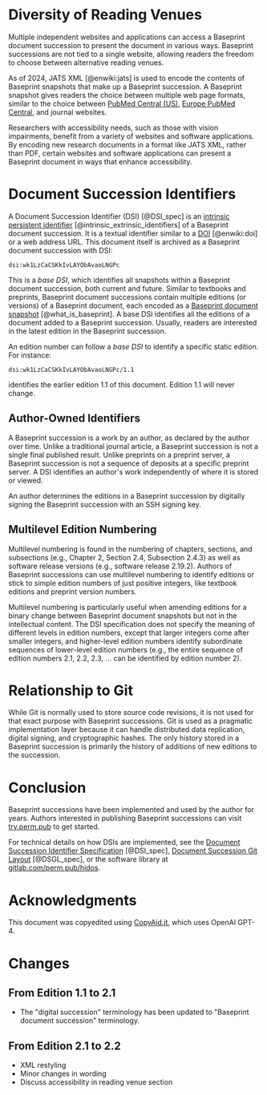 # Diversity of Reading Venues

Multiple independent websites and applications can access a Baseprint document succession
to present the document in various ways.
Baseprint successions are not tied to a single website,
allowing readers the freedom to choose between alternative reading venues.

As of 2024, JATS XML [@enwiki:jats] is used to encode the contents of Baseprint
snapshots that make up a Baseprint succession.
A Baseprint snapshot gives readers the choice
between multiple web page formats,
similar to the choice between
[PubMed Central (US)](https://pubmed.ncbi.nlm.nih.gov),
[Europe PubMed Central](https://europepmc.org), and journal websites.

Researchers with accessibility needs, such as those with vision impairments,
benefit from a variety of websites and software applications.
By encoding new research documents in a format like JATS XML, rather than PDF,
certain websites and software applications can present a Baseprint document in ways
that enhance accessibility.


<!-- copybreak off -->

# Document Succession Identifiers

A Document Succession Identifier (DSI) [@DSI_spec]
is an [intrinsic persistent identifier](
https://www.softwareheritage.org/2020/07/09/intrinsic-vs-extrinsic-identifiers/
) [@intrinsic_extrinsic_identifiers] of a Baseprint document succession.
It is a textual identifier similar to a
[DOI](https://en.wikipedia.org/w/index.php?title=Digital_object_identifier) [@enwiki:doi]
or a web address URL.
This document itself is archived as a Baseprint document succession with DSI:
```
dsi:wk1LzCaCSKkIvLAYObAvaoLNGPc
```

This is a *base DSI*, which identifies all snapshots within a Baseprint document succession,
both current and future.
Similar to textbooks and preprints,
Baseprint document successions contain multiple editions (or versions) of a Baseprint document,
each encoded as a
[Baseprint document snapshot](https://baseprints.singlesource.pub) [@what_is_baseprint].
A base DSI identifies all the editions of a document added to a Baseprint succession.
Usually, readers are interested in the latest edition in the Baseprint succession.

An edition number can follow a *base DSI* to identify a specific static edition.
For instance:
```
dsi:wk1LzCaCSKkIvLAYObAvaoLNGPc/1.1
```
identifies the earlier edition 1.1 of this document. Edition 1.1 will never change.


## Author-Owned Identifiers

A Baseprint succession is a work by an author, as declared by the author over time.
Unlike a traditional journal article, a Baseprint succession is not a single
final published result.
Unlike preprints on a preprint server,
a Baseprint succession is not a sequence of deposits at a specific preprint server.
A DSI identifies an author's work independently of where it is stored or viewed.

An author determines the editions in a Baseprint succession by digitally
signing the Baseprint succession with an SSH signing key.


## Multilevel Edition Numbering

Multilevel numbering is found in the numbering of
chapters, sections, and subsections (e.g., Chapter 2, Section 2.4, Subsection 2.4.3)
as well as software release versions (e.g., software release
2.19.2).
Authors of Baseprint successions can use multilevel numbering to identify editions
or stick to simple edition numbers of just positive integers,
like textbook editions and preprint version numbers.

Multilevel numbering is particularly useful when amending editions for a binary change
between Baseprint document snapshots but not in the intellectual content.
The DSI specification does not specify the meaning of different levels
in edition numbers, except that larger integers come after smaller integers, and
higher-level edition numbers identify subordinate sequences of lower-level edition numbers
(e.g., the entire sequence of edition numbers 2.1, 2.2, 2.3, ... can be identified by
edition number 2).

# Relationship to Git

While Git is normally used to store source code revisions,
it is not used for that exact purpose with Baseprint successions.
Git is used as a pragmatic implementation layer because it can handle distributed
data replication, digital signing, and cryptographic hashes.
The only history stored in a Baseprint succession is primarily the history of additions of
new editions to the succession.


# Conclusion

Baseprint successions have been implemented and used by the author for years.
Authors interested in publishing Baseprint successions can visit
[try.perm.pub](https://try.perm.pub/) to get started.

For technical details on how DSIs are implemented, see the [Document Succession
Identifier Specification](https://perm.pub/1wFGhvmv8XZfPx0O5Hya2e9AyXo) [@DSI_spec],
[Document Succession Git Layout](https://perm.pub/) [@DSGL_spec],
or the software library at
[gitlab.com/perm.pub/hidos](https://gitlab.com/perm.pub/hidos).


# Acknowledgments

This document was copyedited using
[CopyAid.it](https://copyaid.it), which uses OpenAI GPT-4.


# Changes

## From Edition 1.1 to 2.1

* The "digital succession" terminology has been updated to "Baseprint document succession"
  terminology.

## From Edition 2.1 to 2.2

* XML restyling
* Minor changes in wording
* Discuss accessibility in reading venue section
